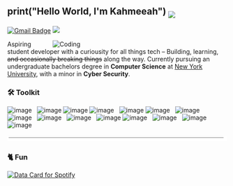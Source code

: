 ## print("Hello World, I'm Kahmeeah") <img src="https://gifs4crds.carrd.co/assets/images/gallery03/a55e4f1a.gif?vca07fc73a" width="50px" align="middle"> 

<!--[![linkedin badge](https://img.shields.io/badge/kahmeeah-30302f?style=flat&logo=linkedin)](https://www.linkedin.com/in/kahmeeah)
[![twitter badge](https://img.shields.io/badge/@kahmeeah-30302f?style=flat&logo=twitter)](https://twitter.com)-->
[![Gmail Badge](https://img.shields.io/badge/kao8144@nyu.edu-30302f?style=flat&logo=Gmail&logoColor=red)](mailto:kao8144@nyu.edu)
<img src="https://komarev.com/ghpvc/?username=kahmeeah&style=plastict&color=blueviolet" />


<img align="right" alt="Coding" width="400" src="https://i.imgur.com/Ez13DCR.jpg?1">

Aspiring student developer with a curiousity for all things tech – Building, learning, ~~and occasionally breaking things~~ along the way. Currently pursuing an undergraduate bachelors degree in **Computer Science** at <a href="https://www.nyu.edu/">New York University</a>, with a minor in **Cyber Security**.

### 🛠 Toolkit

![image](https://img.shields.io/badge/Python-14354C?style=for-the-badge&logo=python&logoColor=white)&nbsp;&nbsp;
![image](https://img.shields.io/badge/JavaScript-F7DF1E?style=for-the-badge&logo=javascript&logoColor=black)
![image](https://img.shields.io/badge/HTML-239120?style=for-the-badge&logo=html5&logoColor=white)
![image](https://img.shields.io/badge/C%2B%2B-00599C?style=for-the-badge&logo=c%2B%2B&logoColor=white)&nbsp;&nbsp;
![image](https://img.shields.io/badge/Java-ED8B00?style=for-the-badge&logo=java&logoColor=white)
![image](https://img.shields.io/badge/HTML5-E34F26?style=for-the-badge&logo=html5&logoColor=white)&nbsp;&nbsp;
![image](https://img.shields.io/badge/CSS3-1572B6?style=for-the-badge&logo=css3&logoColor=white)&nbsp;&nbsp;
![image](https://img.shields.io/badge/Flask-000000?style=for-the-badge&logo=flask&logoColor=white)&nbsp;&nbsp;
![image](https://img.shields.io/badge/Heroku-430098?style=for-the-badge&logo=heroku&logoColor=white)&nbsp;&nbsp;
![image](https://img.shields.io/badge/Docker-2CA5E0?style=for-the-badge&logo=docker&logoColor=white)&nbsp;&nbsp;
![image](https://img.shields.io/badge/Git-F05032?style=for-the-badge&logo=git&logoColor=white)
![image](https://img.shields.io/badge/Amazon_AWS-232F3E?style=for-the-badge&logo=amazon-aws&logoColor=white)&nbsp;&nbsp;
![image](https://img.shields.io/badge/Colab-F9AB00?style=for-the-badge&logo=Google%20Colab&logoColor=white)&nbsp;&nbsp;
![image](https://img.shields.io/badge/iOS-000000?style=for-the-badge&logo=ios&logoColor=white)
![image](https://img.shields.io/badge/Windows-0078D6?style=for-the-badge&logo=windows&logoColor=white)

<img src="https://github.com/KKhushhalR2405/Bio/blob/master/border.gif" width="1100px" height="10px"></h2>

<!--### 📊 Git Stats
[![GitHub Streak](http://github-readme-streak-stats.herokuapp.com?user=kahmeeah&theme=gotham&date_format=M%20j%5B%2C%20Y%5D&background=3A3033&border=50C896&stroke=50C896&ring=6A5DC0&fire=53B3E7&sideNums=D97EA0&currStreakNum=50C896&currStreakLabel=C7A47B&sideLabels=C7A47B&dates=53B3E7)](https://git.io/streak-stats)
![Anurag's GitHub stats](https://github-readme-stats.vercel.app/api?username=kahmeeah&show_icons=true&bg_color=3A3033&title_color=C7A47B&icon_color=53B3E7&text_color=D97EA0&border_color=50C896)-->

### 🐈 Fun

<a href="https://data-card-for-spotify.herokuapp.com/card?user_id=kahmeeah">
  <img src="https://data-card-for-spotify.herokuapp.com/api/card?user_id=kahmeeah&show_border=true" alt="Data Card for Spotify">
</a>

<!--![Spotify recently played](https://spotify-recently-played-readme.vercel.app/api?user=kahmeeah&count=5)

<h3 align="left">I am currently reading:</h3>
<a href="<Your Profile URL>"><img src="https://goodreads-readme.vercel.app/api/book?id=<158207975>" alt="GoodReads reading" width="350" /></a>-->

<!--
6A5DC0
50C896
-->
